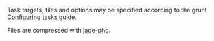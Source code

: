 Task targets, files and options may be specified according to the grunt [Configuring tasks](http://gruntjs.com/configuring-tasks) guide.

Files are compressed with [jade-php](https://github.com/viniwrubleski/jade-php).
